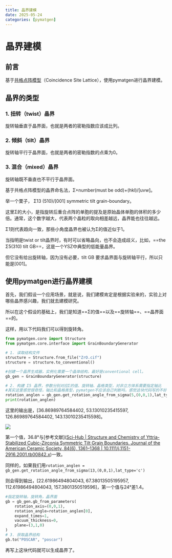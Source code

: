 ```yaml
---
title: 晶界建模
date: 2025-05-24
categories: [pymatgen]
---
```


# 晶界建模

## 前言

基于[共格点阵模型](https://dtrinkle.matse.illinois.edu/MatSE584/kap_7/backbone/r7_1_2.html)（Coincidence Site Lattice），使用pymatgen进行晶界建模。

## 晶界的类型

### 1. 扭转（twist）晶界

旋转轴垂直于晶界面，也就是两者的密勒指数应该成比列。

### 2. 倾斜（tilt）晶界

旋转轴平行于晶界面，也就是两者的密勒指数的点乘为0。

### 3. 混合（mixed）晶界

旋转轴既不垂直也不平行于晶界面。



基于共格点阵模型的晶界命名法，Σ+number(must be odd)+(hkl)/[uvw]。

举一个栗子， Σ13 (510)/[001] symmetric tilt grain-boundary。

这里Σ的大小，是指旋转后重合点阵的单胞的提及是原始晶体单胞的体积的多少倍。通常，这个数字越大，代表两个晶粒的取向相差越远，晶界能也往往越远。

Σ1则代表趋向一致，那些小角度晶界也被认为Σ的值近似于1。

当指明是twist or tilt晶界时，有时可以省略晶向，也不会造成歧义，比如，==the Σ5(310) tilt GB==，这是一个YSZ中典型的低能量晶界。

但它没有给出旋转轴，因为没有必要，tilt GB 要求晶界面与旋转轴平行，所以只能是[001]。

## 使用pymatgen进行晶界建模

首先，我们假设一个应用场景，就是说，我们建模肯定是根据实验来的，实验上对哪些晶界感兴趣，我们就去建模研究。

所以在这个假设的基础上，我们是知道==Σ的值==以及==旋转轴==、==晶界面==的。

这样，用以下代码我们可以得到旋转角。

```python
from pymatgen.core import Structure
from pymatgen.core.interface import GrainBoundaryGenerator

# 1. 读取结构文件
structure = Structure.from_file("ZrO.cif")
structure = structure.to_conventional()

#创建一个晶界生成器，实例化需要一个晶体结构，最好是conventional cell。
gb_gen = GrainBoundaryGenerator(structure)

# 2. 构建 Σ5 晶界，参数分别对应Σ的值、旋转轴、晶格类型，对非立方体系需要指定轴比
#其实这里感觉很奇怪，轴比和晶格类型，pymatgen不应该自己判断吗，感觉这块代码写的不好
rotation_anglen = gb_gen.get_rotation_angle_from_sigma(5,(0,0,1),lat_type='c')
print(rotation_anglen)
```

这里的输出是，[36.86989764584402, 53.13010235415597, 126.86989764584402, 143.13010235415598]。

<img src="https://xiaoxiaobuaigugujiao.oss-cn-beijing.aliyuncs.com/img/YSZ%E6%99%B6%E7%95%8C.png"/>

第一个值，36.8°与[参考文献]([Sci-Hub | Structure and Chemistry of Yttria-Stabilized Cubic-Zirconia Symmetric Tilt Grain Boundaries. Journal of the American Ceramic Society, 84(6), 1361–1368 | 10.1111/j.1151-2916.2001.tb00842.x](https://sci-hub.st/https://doi.org/10.1111/j.1151-2916.2001.tb00842.x))一致。

同样的，如果我们用`rotation_anglen = gb_gen.get_rotation_angle_from_sigma(13,(0,0,1),lat_type='c')`

则会得到输出，[22.61986494804043, 67.38013505195957, 112.61986494804043, 157.3801350519596]，第一个值与24°差1.4。

```python
#指定旋转轴，旋转角，晶界面
gb = gb_gen.gb_from_parameters(
    rotation_axis=(0,0,1),
    rotation_angle=rotation_anglen[0],
    expand_times=1,
    vacuum_thickness=0,
    plane=(3,1,0)
)
# 3. 获取晶界结构
gb.to("POSCAR", "poscar")

```

再写上这块代码就可以生成晶界了。